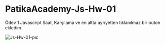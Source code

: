# PatikaAcademy-Js-Hw-01
Ödev 1 Javascript Saat, Karşılama ve en altta ayrıyetten tıklanılmaz bir buton ekledim.




![Js-Hw-01-pıc](https://github.com/YYigitGokmen/PatikaAcademy-Js-Hw-01/assets/157407435/39501570-114c-435f-b6f9-1489f4a87421)
